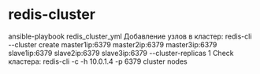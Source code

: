 # redis-cluster
ansible-playbook redis_cluster_yml 
Добавление узлов в кластер:
redis-cli --cluster create master1ip:6379 master2ip:6379 master3ip:6379 slave1ip:6379 slave2ip:6379 slave3ip:6379 --cluster-replicas 1 
Check кластера:
redis-cli -c -h 10.0.1.4 -p 6379 cluster nodes
